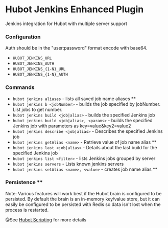 # Hubot Jenkins Enhanced Plugin

Jenkins integration for Hubot with multiple server support


### Configuration
Auth should be in the "user:password" format encode with base64.

- ```HUBOT_JENKINS_URL```
- ```HUBOT_JENKINS_AUTH```
- ```HUBOT_JENKINS_{1-N}_URL```
- ```HUBOT_JENKINS_{1-N}_AUTH```



### Commands
- ```hubot jenkins aliases``` - lists all saved job name aliases **
- ```hubot jenkins b <jobNumber>``` - builds the job specified by jobNumber. List jobs to get number.
- ```hubot jenkins build <job|alias>``` - builds the specified Jenkins job
- ```hubot jenkins build <job|alias>, <params>``` - builds the specified Jenkins job with parameters as key=value&key2=value2
- ```hubot jenkins describe <job|alias>``` - Describes the specified Jenkins job
- ```hubot jenkins getAlias <name>``` - Retrieve value of job name alias **
- ```hubot jenkins last <job|alias>``` - Details about the last build for the specified Jenkins job
- ```hubot jenkins list <filter>``` - lists Jenkins jobs grouped by server
- ```hubot jenkins servers``` - Lists known jenkins servers
- ```hubot jenkins setAlias <name>, <value>``` - creates job name alias **

### Persistence **
Note: Various features will work best if the Hubot brain is configured to be persisted. By default
the brain is an in-memory key/value store, but it can easily be configured to be persisted with Redis so
data isn't lost when the process is restarted.

@See [Hubot Scripting](https://hubot.github.com/docs/scripting/) for more details
